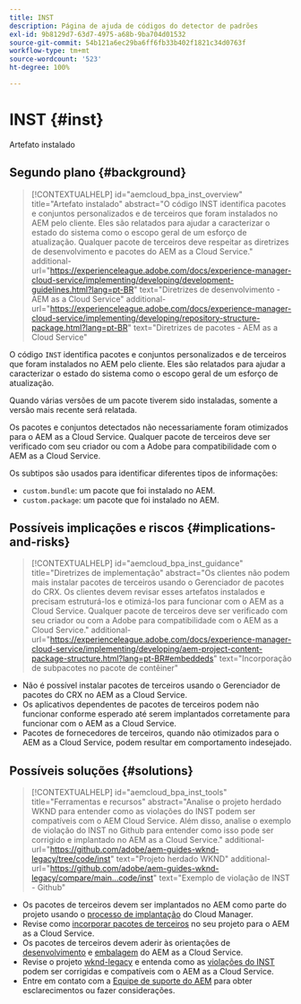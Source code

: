 ```yaml
---
title: INST
description: Página de ajuda de códigos do detector de padrões
exl-id: 9b8129d7-63d7-4975-a68b-9ba704d01532
source-git-commit: 54b121a6ec29ba6ff6fb33b402f1821c34d0763f
workflow-type: tm+mt
source-wordcount: '523'
ht-degree: 100%

---
```


# INST {#inst}

Artefato instalado

## Segundo plano {#background}

>[!CONTEXTUALHELP]
>id="aemcloud_bpa_inst_overview"
>title="Artefato instalado"
>abstract="O código INST identifica pacotes e conjuntos personalizados e de terceiros que foram instalados no AEM pelo cliente. Eles são relatados para ajudar a caracterizar o estado do sistema como o escopo geral de um esforço de atualização. Qualquer pacote de terceiros deve respeitar as diretrizes de desenvolvimento e pacotes do AEM as a Cloud Service."
>additional-url="https://experienceleague.adobe.com/docs/experience-manager-cloud-service/implementing/developing/development-guidelines.html?lang=pt-BR" text="Diretrizes de desenvolvimento - AEM as a Cloud Service"
>additional-url="https://experienceleague.adobe.com/docs/experience-manager-cloud-service/implementing/developing/repository-structure-package.html?lang=pt-BR" text="Diretrizes de pacotes - AEM as a Cloud Service"

O código `INST` identifica pacotes e conjuntos personalizados e de terceiros que foram instalados no AEM pelo cliente. Eles são relatados para ajudar a caracterizar o estado do sistema como o escopo geral de um esforço de atualização.

Quando várias versões de um pacote tiverem sido instaladas, somente a versão mais recente será relatada.

Os pacotes e conjuntos detectados não necessariamente foram otimizados para o AEM as a Cloud Service. Qualquer pacote de terceiros deve ser verificado com seu criador ou com a Adobe para compatibilidade com o AEM as a Cloud Service.

Os subtipos são usados para identificar diferentes tipos de informações:

* `custom.bundle`: um pacote que foi instalado no AEM.
* `custom.package`: um pacote que foi instalado no AEM.

## Possíveis implicações e riscos {#implications-and-risks}

>[!CONTEXTUALHELP]
>id="aemcloud_bpa_inst_guidance"
>title="Diretrizes de implementação"
>abstract="Os clientes não podem mais instalar pacotes de terceiros usando o Gerenciador de pacotes do CRX. Os clientes devem revisar esses artefatos instalados e precisam estruturá-los e otimizá-los para funcionar com o AEM as a Cloud Service. Qualquer pacote de terceiros deve ser verificado com seu criador ou com a Adobe para compatibilidade com o AEM as a Cloud Service."
>additional-url="https://experienceleague.adobe.com/docs/experience-manager-cloud-service/implementing/developing/aem-project-content-package-structure.html?lang=pt-BR#embeddeds" text="Incorporação de subpacotes no pacote de contêiner"


* Não é possível instalar pacotes de terceiros usando o Gerenciador de pacotes do CRX no AEM as a Cloud Service.
* Os aplicativos dependentes de pacotes de terceiros podem não funcionar conforme esperado até serem implantados corretamente para funcionar com o AEM as a Cloud Service.
* Pacotes de fornecedores de terceiros, quando não otimizados para o AEM as a Cloud Service, podem resultar em comportamento indesejado.

## Possíveis soluções {#solutions}

>[!CONTEXTUALHELP]
>id="aemcloud_bpa_inst_tools"
>title="Ferramentas e recursos"
>abstract="Analise o projeto herdado WKND para entender como as violações do INST podem ser compatíveis com o AEM Cloud Service. Além disso, analise o exemplo de violação do INST no Github para entender como isso pode ser corrigido e implantado no AEM as a Cloud Service."
>additional-url="https://github.com/adobe/aem-guides-wknd-legacy/tree/code/inst" text="Projeto herdado WKND"
>additional-url="https://github.com/adobe/aem-guides-wknd-legacy/compare/main...code/inst" text="Exemplo de violação de INST - Github"

* Os pacotes de terceiros devem ser implantados no AEM como parte do projeto usando o [processo de implantação](https://experienceleague.adobe.com/docs/experience-manager-cloud-service/implementing/using-cloud-manager/deploy-code.html?lang=pt-BR#deployment-process) do Cloud Manager.
* Revise como [incorporar pacotes de terceiros](https://experienceleague.adobe.com/docs/experience-manager-cloud-service/implementing/developing/aem-project-content-package-structure.html?lang=pt-BR#embedding-3rd-party-packages) no seu projeto para o AEM as a Cloud Service.
* Os pacotes de terceiros devem aderir às orientações de [desenvolvimento](https://experienceleague.adobe.com/docs/experience-manager-cloud-service/implementing/developing/development-guidelines.html?lang=pt-BR) e [embalagem](https://experienceleague.adobe.com/docs/experience-manager-cloud-service/implementing/developing/repository-structure-package.html?lang=pt-BR) do AEM as a Cloud Service.
* Revise o projeto [wknd-legacy](https://github.com/adobe/aem-guides-wknd-legacy/tree/code/inst) e entenda como as [violações do INST](https://github.com/adobe/aem-guides-wknd-legacy/compare/main...code/inst) podem ser corrigidas e compatíveis com o AEM as a Cloud Service.
* Entre em contato com a [Equipe de suporte do AEM](https://helpx.adobe.com/br/enterprise/using/support-for-experience-cloud.html) para obter esclarecimentos ou fazer considerações.
